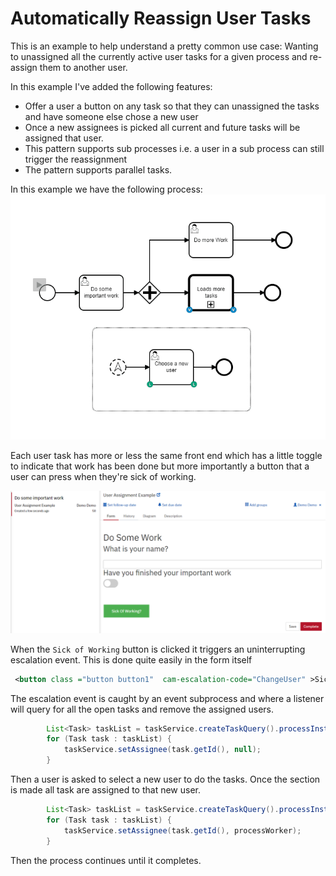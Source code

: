 # Automatically Reassign User Tasks

This is an example to help understand a pretty common use case:
Wanting to unassigned all the currently active user tasks for a given process and 
re-assign them to another user.

In this example I've added the following features:
- Offer a user a button on any task so that they can unassigned the tasks and have someone else chose a new user
- Once a new assignees is picked all current and future tasks will be assigned that user.
- This pattern supports sub processes i.e. a user in a sub process can still trigger the reassignment
- The pattern supports parallel tasks. 

In this example we have the following process:
![img](./src/main/resources/img/TokenFlowUser.gif)

Each user task has more or less the same front end which has a little toggle to indicate that work has
been done but more importantly a button that a user can press when they're sick of working.

![frontEnd](./src/main/resources/img/frontEnd.png)

When the ``Sick of Working`` button is clicked it triggers an uninterrupting escalation event.
This is done quite easily in the form itself
```XML
 <button class ="button button1"  cam-escalation-code="ChangeUser" >Sick Of Working?</button>
```

The escalation event is caught by an event subprocess and where a listener will query for all the open tasks 
and remove the assigned users. 

```java
        List<Task> taskList = taskService.createTaskQuery().processInstanceBusinessKey(busKey).list();
        for (Task task : taskList) {
            taskService.setAssignee(task.getId(), null);
        }
```
Then a user is asked to select a new user to do the tasks. Once the section is made all task are assigned 
to that new user. 

```java
        List<Task> taskList = taskService.createTaskQuery().processInstanceBusinessKey(busKey).list();
        for (Task task : taskList) {
            taskService.setAssignee(task.getId(), processWorker);
        }
```

Then the process continues until it completes. 

